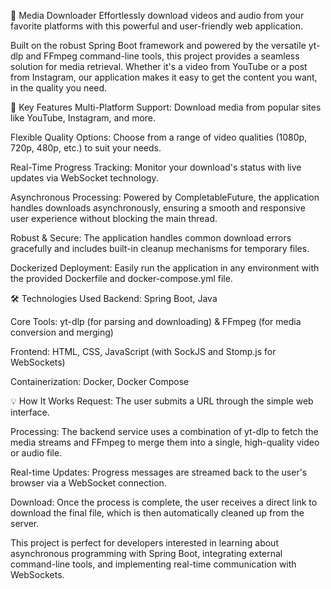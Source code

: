 🌟 Media Downloader
Effortlessly download videos and audio from your favorite platforms with this powerful and user-friendly web application.

Built on the robust Spring Boot framework and powered by the versatile yt-dlp and FFmpeg command-line tools, this project provides a seamless solution for media retrieval. Whether it's a video from YouTube or a post from Instagram, our application makes it easy to get the content you want, in the quality you need.

🚀 Key Features
Multi-Platform Support: Download media from popular sites like YouTube, Instagram, and more.

Flexible Quality Options: Choose from a range of video qualities (1080p, 720p, 480p, etc.) to suit your needs.

Real-Time Progress Tracking: Monitor your download's status with live updates via WebSocket technology.

Asynchronous Processing: Powered by CompletableFuture, the application handles downloads asynchronously, ensuring a smooth and responsive user experience without blocking the main thread.

Robust & Secure: The application handles common download errors gracefully and includes built-in cleanup mechanisms for temporary files.

Dockerized Deployment: Easily run the application in any environment with the provided Dockerfile and docker-compose.yml file.

🛠️ Technologies Used
Backend: Spring Boot, Java

Core Tools: yt-dlp (for parsing and downloading) & FFmpeg (for media conversion and merging)

Frontend: HTML, CSS, JavaScript (with SockJS and Stomp.js for WebSockets)

Containerization: Docker, Docker Compose

💡 How It Works
Request: The user submits a URL through the simple web interface.

Processing: The backend service uses a combination of yt-dlp to fetch the media streams and FFmpeg to merge them into a single, high-quality video or audio file.

Real-time Updates: Progress messages are streamed back to the user's browser via a WebSocket connection.

Download: Once the process is complete, the user receives a direct link to download the final file, which is then automatically cleaned up from the server.

This project is perfect for developers interested in learning about asynchronous programming with Spring Boot, integrating external command-line tools, and implementing real-time communication with WebSockets.

